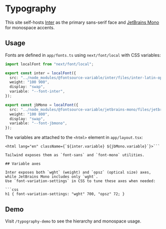 # Typography

This site self-hosts [Inter](https://fonts.google.com/specimen/Inter) as the primary sans-serif face and [JetBrains Mono](https://fonts.google.com/specimen/JetBrains+Mono) for monospace accents.

## Usage

Fonts are defined in `app/fonts.ts` using `next/font/local` with CSS variables:

```ts
import localFont from "next/font/local";

export const inter = localFont({
  src: "../node_modules/@fontsource-variable/inter/files/inter-latin-opsz-normal.woff2",
  weight: "100 900",
  display: "swap",
  variable: "--font-inter",
});

export const jbMono = localFont({
  src: "../node_modules/@fontsource-variable/jetbrains-mono/files/jetbrains-mono-latin-wght-normal.woff2",
  weight: "100 800",
  display: "swap",
  variable: "--font-jbmono",
});
```

The variables are attached to the `<html>` element in `app/layout.tsx`:

```tsx
<html lang="en" className={`${inter.variable} ${jbMono.variable}`}>```

Tailwind exposes them as `font-sans` and `font-mono` utilities.

## Variable axes

Inter exposes both `wght` (weight) and `opsz` (optical size) axes, while JetBrains Mono includes only `wght`.
Use `font-variation-settings` in CSS to tune these axes when needed:

```css
h1 { font-variation-settings: "wght" 700, "opsz" 72; }
```

## Demo

Visit `/typography-demo` to see the hierarchy and monospace usage.
